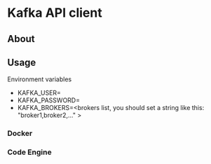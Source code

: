 # Kafka API client

## About

## Usage

Environment variables

- KAFKA_USER=<user from Service Credentials>
- KAFKA_PASSWORD=<password from Service Credentials>
- KAFKA_BROKERS=<brokers list, you should set a string like this: "broker1,broker2,..." >

### Docker

### Code Engine